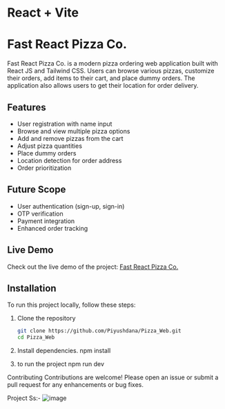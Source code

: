 # React + Vite

# Fast React Pizza Co.

Fast React Pizza Co. is a modern pizza ordering web application built with React JS and Tailwind CSS. Users can browse various pizzas, customize their orders, add items to their cart, and place dummy orders. The application also allows users to get their location for order delivery.

## Features

- User registration with name input
- Browse and view multiple pizza options
- Add and remove pizzas from the cart
- Adjust pizza quantities
- Place dummy orders
- Location detection for order address
- Order prioritization

## Future Scope

- User authentication (sign-up, sign-in)
- OTP verification
- Payment integration
- Enhanced order tracking

## Live Demo

Check out the live demo of the project: [Fast React Pizza Co.](https://yourpizza-git-main-piyushdana11-gmailcoms-projects.vercel.app/)

## Installation

To run this project locally, follow these steps:

1. Clone the repository
   ```bash
   git clone https://github.com/Piyushdana/Pizza_Web.git
   cd Pizza_Web

2. Install dependencies.
   npm install
   
4. to run the project
   npm run dev


Contributing
Contributions are welcome! Please open an issue or submit a pull request for any enhancements or bug fixes.





Project Ss:- 
![image](https://github.com/user-attachments/assets/83efea58-ece0-44ad-8950-9a75b20e4271)

